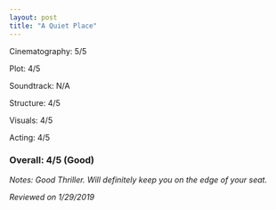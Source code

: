 ```yaml
---
layout: post
title: "A Quiet Place"
---
```


Cinematography: 5/5

Plot: 4/5

Soundtrack: N/A

Structure: 4/5

Visuals: 4/5

Acting: 4/5

### Overall: 4/5 (Good)

*Notes: Good Thriller. Will definitely keep you on the edge of your seat.*

*Reviewed on 1/29/2019*
